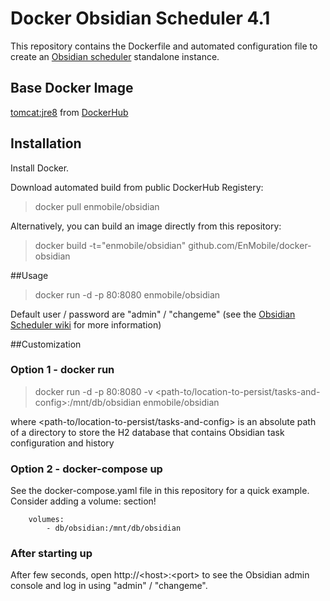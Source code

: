 # Docker Obsidian Scheduler 4.1
This repository contains the Dockerfile and automated configuration file to create an [Obsidian scheduler](http://obsidianscheduler.com/) standalone instance.

## Base Docker Image
[tomcat:jre8](https://github.com/docker-library/tomcat/blob/ed98c30c1cd42c53831f64dffa78a0abf7db8e9a/8-jre8/Dockerfile) from [DockerHub](https://hub.docker.com/_/tomcat/)

## Installation

Install Docker.

Download automated build from public DockerHub Registery:
>docker pull enmobile/obsidian

Alternatively, you can build an image directly from this repository:
>docker build -t="enmobile/obsidian" github.com/EnMobile/docker-obsidian

##Usage

>docker run -d -p 80:8080 enmobile/obsidian

Default user / password are "admin" / "changeme" (see the [Obsidian Scheduler wiki](http://obsidianscheduler.com/wiki/Main_Page) for more information)

##Customization

### Option 1 - docker run
>docker run -d -p 80:8080 -v \<path-to/location-to-persist/tasks-and-config\>:/mnt/db/obsidian enmobile/obsidian

where \<path-to/location-to-persist/tasks-and-config\> is an absolute path of a directory to store the H2 database that contains Obsidian task configuration and history

### Option 2 - docker-compose up
See the docker-compose.yaml file in this repository for a quick example.  Consider adding a volume: section!
```
    volumes:
        - db/obsidian:/mnt/db/obsidian
```

### After starting up

After few seconds, open http://\<host\>:\<port\> to see the Obsidian admin console and log in using "admin" / "changeme".
